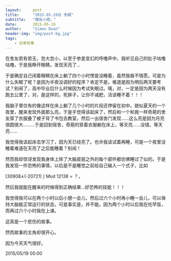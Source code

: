 ```yaml
---
layout:     post
title:      "2015.05.19日 失眠"
subtitle:   "偶有小感。"
date:       2015-05-19
author:     "Simon Duan"
header-img: "img/post-bg.jpg"
tags:
    - 日常琐事
---
```



在舍友若有若无，忽大忽小，以至于参差变幻的呼噜声中，我听见自己的肚子咕噜咕噜，于是我睁开眼睛，发现天亮了…


于是确定自己闭着眼睛在床上躺了四个小时愣是没睡着，虽然我极不情愿。可是为什么失眠了呢？是因为半夜没调好的程序？肯定不是。难道是因为明后两天要考试？别闹了，高中毕业后什么时候因为考试失眠过。哦，对，一定是因为两天没有跑五公里了，对，是这样的，死胖子，让你不减肥，活该睡不着！！！


我脑子里仅有的像这样在床上躺了几个小时的片段还停留在初中。貌似夏天的一个夜里，醒来发现外面那么亮，于是乎觉得该起床了，然后和一个和我一样奇葩的舍友穿了衣服叠了被子背了书包去教室，然后一出宿舍门发现……这么亮是因为月亮很圆很大………于是回到宿舍，奇葩的穿着衣服躺在床上，等天亮……没错，等天亮……


我觉得我该起床去学习了，因为天已经亮了。也许我该试着再睡，可是一个夜里没睡着难道在天亮了之后能睡着？别闹！


然而我却惊讶发现我身体上除了大脑皮层之外的每个部件都仿佛睡过了似的。于是我发现一件恐怖的事情，以后是不是睡觉之前给自己输入一个式子，比如

[30908∧(-20721) ] Mod 12138 = ？，

然后我就能在醒来的时候得到正确结果…好恐怖的技能！！！


我觉得我可以在两个小时以后小憩一会儿，然后过六个小时再小睡一会儿，可以保持大脑能正常运行的状态。可是事实是，并不能。因为两个小时以后我在吃早饭，而再过六个小时我在上课。


这真是一个悲伤的故事。


然而故事的主角却很开心。


因为今天天气很好。


2015/05/19 05:00
